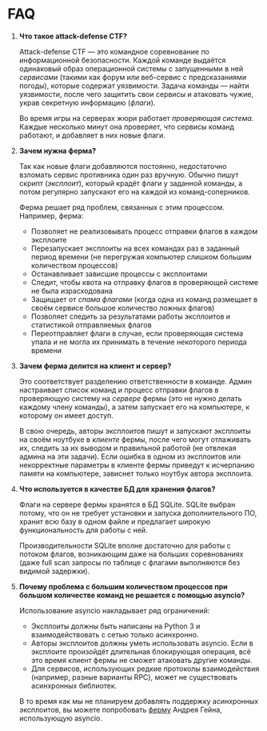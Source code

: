 FAQ
===

1. **Что такое attack-defense CTF?**

    Attack-defense CTF &mdash; это командное соревнование по информационной безопасности. Каждой команде выдаётся одинаковый образ операционной системы с запущенными в ней *сервисами* (такими как форум или веб-сервис с предсказаниями погоды), которые содержат уязвимости. Задача команды &mdash; найти уязвимости, после чего защитить свои сервисы и атаковать чужие, украв секретную информацию (*флаги*).

    Во время игры на серверах жюри работает *проверяющая система*. Каждые несколько минут она проверяет, что сервисы команд работают, и добавляет в них новые флаги.

2. **Зачем нужна ферма?**

    Так как новые флаги добавляются постоянно, недостаточно взломать сервис противника один раз вручную. Обычно пишут скрипт (*эксплоит*), который крадёт флаги у заданной команды, а потом регулярно запускают его на каждой из команд-соперников.

    Ферма решает ряд проблем, связанных с этим процессом. Например, ферма:

    - Позволяет не реализовывать процесс отправки флагов в каждом эксплоите
    - Перезапускает эксплоиты на всех командах раз в заданный период времени (не перегружая компьютер слишком большим количеством процессов)
    - Останавливает зависшие процессы с эксплоитами
    - Следит, чтобы квота на отправку флагов в проверяющей системе не была израсходована
    - Защищает от *спама флагами* (когда одна из команд размещает в своём сервисе большое количество ложных флагов)
    - Позволяет следить за результатами работы эксплоитов и статистикой отправляемых флагов
    - Переотправляет флаги в случае, если проверяющая система упала и не могла их принимать в течение некоторого периода времени

3. **Зачем ферма делится на клиент и сервер?**

    Это соответствует разделению ответственности в команде. Админ настраивает список команд и процесс отправки флагов в проверяющую систему на *сервере* фермы (это не нужно делать каждому члену команды), а затем запускает его на компьютере, к которому он имеет доступ.

    В свою очередь, авторы эксплоитов пишут и запускают эксплоиты на своём ноутбуке в *клиенте* фермы, после чего могут отлаживать их, следить за их выводом и правильной работой (не отвлекая админа на эти задачи). Если ошибка в одном из эксплоитов или некорректные параметры в клиенте фермы приведут к исчерпанию памяти на компьютере, зависнет только ноутбук автора эксплоита.

4. **Что используется в качестве БД для хранения флагов?**

    Флаги на сервере фермы хранятся в БД SQLite. SQLite выбран потому, что он не требует установки и запуска дополнительного ПО, хранит всю базу в одном файле и предлагает широкую функциональность для работы с ней.

    Производительности SQLite вполне достаточно для работы с потоком флагов, возникающим даже на больших соревнованиях (даже full scan запросы по таблице с флагами выполняются без видимой задержки).

5. **Почему проблема с большим количеством процессов при большом количестве команд не решается с помощью asyncio?**

    Использование asyncio накладывает ряд ограничений:

    - Эксплоиты должны быть написаны на Python 3 и взаимодействовать с сетью только асинхронно.
    - Авторы эксплоитов должны уметь использовать asyncio. Если в эксплоите произойдёт длительная блокирующая операция, всё это время клиент фермы не сможет атаковать другие команды.
    - Для сервисов, использующих редкие протоколы взаимодействия (например, разные варианты RPC), может не существовать асинхронных библиотек.

    В то время как мы не планируем добавлять поддержку асинхронных эксплоитов, вы можете попробовать [ферму](https://github.com/andgein/ctf-exploit-farm) Андрея Гейна, использующую asyncio.

